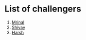 # List of challengers
1. [Mrinal](https://github.com/mrinal1224)
2. [Shivay](https://github.com/shivaylamba)
3. [Harsh](https://github.com/harshmaniya1)

